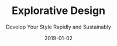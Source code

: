 ---
title: "Explorative Design"
subtitle: "Develop Your Style Rapidly and Sustainably"
desc: "This class reveals how to develop your style rapidly and sustainably. Because, as designers, if we're not exploring, our work stagnates. And if we're not exploring sustainably then we get overwhelmed and frustrated."
external_url: https://ttkb.me/explorative-design
date: "2019-01-02"
img: "img/explorative-design-thumb.png"
background_color: "#d9d9d9"
categories: ['Design', 'Illustration']
tags: ['Style', 'Adobe Illustrator', 'Exploration', 'Exercises']
---